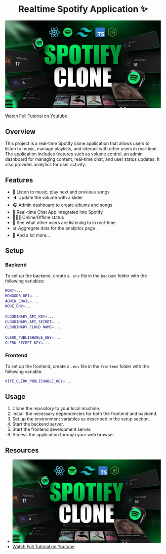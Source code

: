 <h1 align="center">Realtime Spotify Application ✨</h1>

![Demo App](/frontend/public/screenshot-for-readme.png)

[Watch Full Tutorial on Youtube](https://youtu.be/4sbklcQ0EXc)

## Overview

This project is a real-time Spotify clone application that allows users to listen to music,
manage playlists, and interact with other users in real-time. The application includes features
such as volume control, an admin dashboard for managing content, real-time chat, and user status
updates. It also provides analytics for user activity.

## Features

- 🎸 Listen to music, play next and previous songs
- 🔈 Update the volume with a slider
- 🎧 Admin dashboard to create albums and songs
- 💬 Real-time Chat App integrated into Spotify
- 👨🏼‍💼 Online/Offline status
- 👀 See what other users are listening to in real-time
- 📊 Aggregate data for the analytics page
- 🚀 And a lot more...

## Setup

### Backend

To set up the backend, create a `.env` file in the `backend` folder with the following variables:

```bash
PORT=...
MONGODB_URI=...
ADMIN_EMAIL=...
NODE_ENV=...

CLOUDINARY_API_KEY=...
CLOUDINARY_API_SECRET=...
CLOUDINARY_CLOUD_NAME=...

CLERK_PUBLISHABLE_KEY=...
CLERK_SECRET_KEY=...
```

### Frontend

To set up the frontend, create a `.env` file in the `frontend` folder with the following variable:

```bash
VITE_CLERK_PUBLISHABLE_KEY=...
```

## Usage

1. Clone the repository to your local machine.
2. Install the necessary dependencies for both the frontend and backend.
3. Set up the environment variables as described in the setup section.
4. Start the backend server.
5. Start the frontend development server.
6. Access the application through your web browser.

## Resources

- ![Demo App](/frontend/public/screenshot-for-readme.png)
- [Watch Full Tutorial on Youtube](https://youtu.be/4sbklcQ0EXc)
